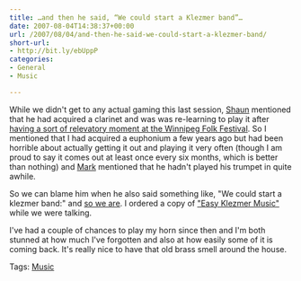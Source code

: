 ```yaml
---
title: …and then he said, “We could start a Klezmer band”…
date: 2007-08-04T14:38:37+00:00
url: /2007/08/04/and-then-he-said-we-could-start-a-klezmer-band/
short-url:
- http://bit.ly/ebUppP
categories:
- General
- Music

---
```

<div class='microid-mailto+http:sha1:1866c60379e1593f2b9c0dec912b4599959797d0'>

While we didn't get to any actual gaming this last session, <a href="http://kalikanzeros.livejournal.com">Shaun</a> mentioned that he had acquired a clarinet and was was re-learning to play it after <a href="http://kalikanzeros.livejournal.com/577085.html">having a sort of relevatory moment at the Winnipeg Folk Festival</a>. So I mentioned that I had acquired a euphonium a few years ago but had been horrible about actually getting it out and playing it very often (though I am proud to say it comes out at least once every six months, which is better than nothing) and <a href="http://laffingbuddha.livejournal.com/">Mark</a> mentioned that he hadn't played his trumpet in quite awhile.

So we can blame him when he also said something like, "We could start a klezmer band:" and <a href="http://kalikanzeros.livejournal.com/583840.html">so we are</a>. I ordered a copy of <a href="http://www.sheetmusicplus.com/store/smp_detail.html?item=5033802&#038;cart=33950786961990887">"Easy Klezmer Music"</a> while we were talking.

I've had a couple of chances to play my horn since then and I'm both stunned at how much I've forgotten and also at how easily some of it is coming back. It's really nice to have that old brass smell around the house.

</div>

<div class="st-post-tags">
Tags: <a href="http://www.cavort.org/tag/music/" title="Music" rel="tag">Music</a><br />
</div>